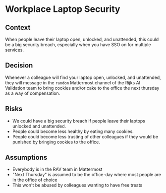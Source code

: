 # Workplace Laptop Security

## Context

When people leave their laptop open, unlocked, and unattended, this could be a big security breach, especially when you
have SSO on for multiple services.

## Decision

Whenever a colleague will find your laptop open, unlocked, and unattended, they will message in the `random` Mattermost
channel of the Rijks AI Validation team to bring cookies and/or cake to the office the next thursday as a way of
compensation.

## Risks

- We could have a big security breach if people leave their laptops unlocked and unattended.
- People could become less healthy by eating many cookies.
- People could become less trusting of other colleagues if they would be punished by bringing cookies to the office.

## Assumptions

- Everybody is in the RAV team in Mattermost
- "Next Thursday" is assumed to be the office-day where most people are in the office of choice
- This won't be abused by colleagues wanting to have free treats
